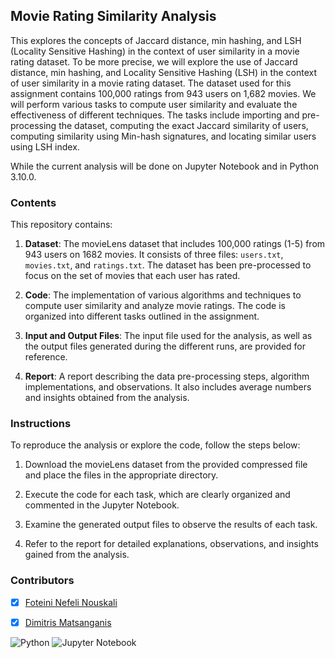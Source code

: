 ## Movie Rating Similarity Analysis

This explores the concepts of Jaccard distance, min hashing, and LSH (Locality Sensitive Hashing) in the context of user similarity in a movie rating dataset.
To be more precise, we will explore the use of Jaccard distance, min hashing, and Locality Sensitive Hashing (LSH) in the context of user similarity in a movie rating dataset. The dataset used for this assignment contains 100,000 ratings from 943 users on 1,682 movies. We will perform various tasks to compute user similarity and evaluate the effectiveness of different techniques. The tasks include importing and pre-processing the dataset, computing the exact Jaccard similarity of users, computing similarity using Min-hash signatures, and locating similar users using LSH index.

While the current analysis will be done on Jupyter Notebook and in Python 3.10.0.

### Contents

This repository contains:

1. **Dataset**: The movieLens dataset that includes 100,000 ratings (1-5) from 943 users on 1682 movies. It consists of three files: `users.txt`, `movies.txt`, and `ratings.txt`. The dataset has been pre-processed to focus on the set of movies that each user has rated.

2. **Code**: The implementation of various algorithms and techniques to compute user similarity and analyze movie ratings. The code is organized into different tasks outlined in the assignment.

3. **Input and Output Files**: The input file used for the analysis, as well as the output files generated during the different runs, are provided for reference.

4. **Report**: A report describing the data pre-processing steps, algorithm implementations, and observations. It also includes average numbers and insights obtained from the analysis.

### Instructions

To reproduce the analysis or explore the code, follow the steps below:

1. Download the movieLens dataset from the provided compressed file and place the files in the appropriate directory.

2. Execute the code for each task, which are clearly organized and commented in the Jupyter Notebook.

3. Examine the generated output files to observe the results of each task.

4. Refer to the report for detailed explanations, observations, and insights gained from the analysis.

### Contributors

- [x] [Foteini Nefeli Nouskali](https://github.com/FoteiniNefeli)
- [x] [Dimitris Matsanganis](https://github.com/dmatsanganis)


![Python](https://img.shields.io/badge/python-3670A0?style=for-the-badge&logo=python&logoColor=ffdd54)
![Jupyter Notebook](https://img.shields.io/badge/jupyter-%23FA0F00.svg?style=for-the-badge&logo=jupyter&logoColor=white)

